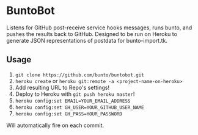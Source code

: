 BuntoBot
========

Listens for GitHub post-receive service hooks messages, runs bunto, and pushes the results back to GitHub. Designed to be run on Heroku to generate JSON representations of postdata for bunto-import.tk.

Usage
-----

1. `git clone https://github.com/bunto/buntobot.git`
2. `heroku create` or `heroku git:remote -a <project-name-on-heroku>`
3. Add resulting URL to Repo's settings!
4. Deploy to Heroku with `git push heroku master`!
5. `heroku config:set EMAIL=YOUR_EMAIL_ADDRESS`
6. `heroku config:set GH_USER=YOUR_GITHUB_USER_NAME`
7. `heroku config:set GH_PASS=YOUR_PASSWORD`

Will automatically fire on each commit.
